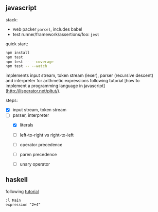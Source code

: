## javascript

stack:
-   web packer `parcel`, includes babel
-   test runner/framework/assertions/foo: `jest`

quick start:
```sh
npm install
npm test
npm test -- --coverage
npm test -- --watch
```

implements input stream, token stream (lexer), parser (recursive descent)
and interpreter for arithmetic expressions following tutorial
[how to implement a programming language in javascript]
(http://lisperator.net/pltut/).

steps:
-   [x] input stream, token stream
-   [ ] parser, interpreter
    -   [x] literals
    -   [ ] left-to-right vs right-to-left
    -   [ ] operator precedence
    -   [ ] paren precedence
    -   [ ] unary operator


## haskell

following [tutorial](https://alephnullplex.github.io/cradle/)

```ghci
:l Main
expression "2+4"
```
